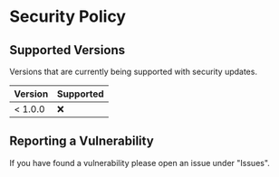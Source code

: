 # Security Policy

## Supported Versions

Versions that are currently being supported with security updates.

| Version | Supported          |
| ------- | ------------------ |
| < 1.0.0   | :x:                |

## Reporting a Vulnerability

If you have found a vulnerability please open an issue under "Issues". 
